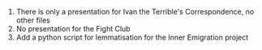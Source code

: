 1) There is only a presentation for Ivan the Terrible's Correspondence, no other files
2) No presentation for the Fight Club
3) Add a python script for lemmatisation for the Inner Emigration project

